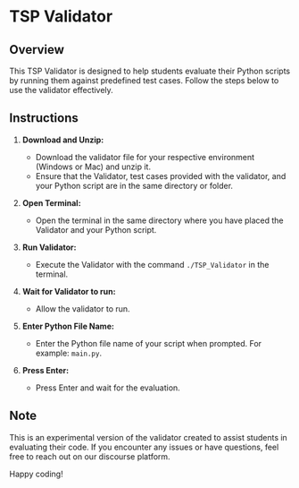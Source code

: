 # TSP Validator

## Overview

This TSP Validator is designed to help students evaluate their Python scripts by running them against predefined test cases. Follow the steps below to use the validator effectively.

## Instructions

1. **Download and Unzip:**
   - Download the validator file for your respective environment (Windows or Mac) and unzip it.
   - Ensure that the Validator, test cases provided with the validator, and your Python script are in the same directory or folder.

2. **Open Terminal:**
   - Open the terminal in the same directory where you have placed the Validator and your Python script.

3. **Run Validator:**
   - Execute the Validator with the command `./TSP_Validator` in the terminal.

4. **Wait for Validator to run:**
   - Allow the validator to run.

5. **Enter Python File Name:**
   - Enter the Python file name of your script when prompted. For example: `main.py`.

6. **Press Enter:**
   - Press Enter and wait for the evaluation.

## Note

This is an experimental version of the validator created to assist students in evaluating their code. If you encounter any issues or have questions, feel free to reach out on our discourse platform.

Happy coding!
